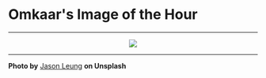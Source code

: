 # Omkaar's Image of the Hour

---

<div align="center">

<a href="https://unsplash.com/photos/a-basketball-hoop-catches-a-beautiful-rainbow-flare-gi3A9zlJwx8">
  <img src="https://images.unsplash.com/photo-1748092730230-6f1f13da51ca?crop=entropy&cs=tinysrgb&fit=max&fm=jpg&ixid=M3w3NjA2Nzh8MHwxfHJhbmRvbXx8fHx8fHx8fDE3NDk2NzkyMDB8&ixlib=rb-4.1.0&q=80&w=1080" style="max-width:100%; height:auto;">
</a>



</div>

---

**Photo by** [Jason Leung](https://unsplash.com/@ninjason) **on Unsplash**
